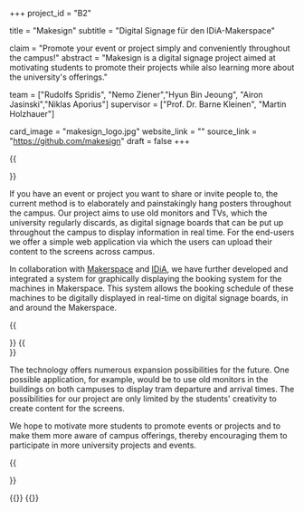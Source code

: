 +++
project_id = "B2"

title = "Makesign"
subtitle = "Digital Signage für den IDiA-Makerspace"

claim = "Promote your event or project simply and conveniently throughout the campus!"
abstract = "Makesign is a digital signage project aimed at motivating students to promote their projects while also learning more about the university's offerings."

team = ["Rudolfs Spridis", "Nemo Ziener","Hyun Bin Jeoung", "Airon Jasinski","Niklas Aporius"]
supervisor = ["Prof. Dr. Barne Kleinen", "Martin Holzhauer"]

card_image = "makesign_logo.jpg"
website_link = ""
source_link = "https://github.com/makesign"
draft = false
+++

{{<section title="Overview">}}

If you have an event or project you want to share or invite people to, the current method is to elaborately and painstakingly hang posters throughout the campus. Our project aims to use old monitors and TVs, which the university regularly discards, as digital signage boards that can be put up throughout the campus to display information in real time. For the end-users we offer a simple web application via which the users can upload their content to the screens across campus. 


In collaboration with [Makerspace](https://entrepreneurship.htw-berlin.de/ueber-uns/ideas-in-action-idia/idia-spaces/maker-space/) and [IDiA](https://entrepreneurship.htw-berlin.de/ueber-uns/ideas-in-action-idia/ueber-idia/), we have further developed and integrated a system for graphically displaying the booking system for the machines in Makerspace. This system allows the booking schedule of these machines to be digitally displayed in real-time on digital signage boards, in and around the Makerspace.

{{</section>}}
{{<section title="Future">}}

The technology offers numerous expansion possibilities for the future. 
One possible application, for example, would be to use old monitors in the buildings on both campuses to display tram departure and arrival times. The possibilities for our project are only limited by the students' creativity to create content for the screens. 

We hope to motivate more students to promote events or projects and to make them more aware of campus offerings, thereby encouraging them to participate in more university projects and events.

{{</section>}}

{{<gallery>}}
{{</gallery>}}
